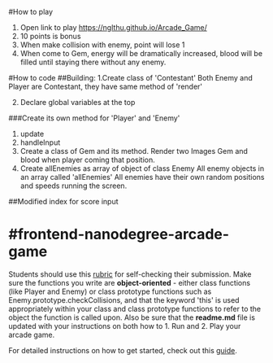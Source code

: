 #How to play
1. Open link to play
https://nglthu.github.io/Arcade_Game/
2. 10 points is bonus
3. When make collision with enemy, point will lose 1
4. When come to Gem, energy will be dramatically increased, blood will be filled until staying there without any enemy.


#How to code
##Building: 
1.Create class of 'Contestant'
Both Enemy and Player are Contestant, they have same method of 'render'

2. Declare global variables at the top

###Create its own method for 'Player' and 'Enemy'

1. update
2. handleInput
3. Create a class of Gem and its method. 
Render two Images Gem and blood when player coming that position.  
4. Create allEnemies as array of object of class Enemy
All enemy objects in an array called 'allEnemies'
All enemies have their own random positions and speeds running the screen. 

##Modified index for score input


#frontend-nanodegree-arcade-game
===============================

Students should use this [rubric](https://review.udacity.com/#!/projects/2696458597/rubric) for self-checking their submission. Make sure the functions you write are **object-oriented** - either class functions (like Player and Enemy) or class prototype functions such as Enemy.prototype.checkCollisions, and that the keyword 'this' is used appropriately within your class and class prototype functions to refer to the object the function is called upon. Also be sure that the **readme.md** file is updated with your instructions on both how to 1. Run and 2. Play your arcade game.

For detailed instructions on how to get started, check out this [guide](https://docs.google.com/document/d/1v01aScPjSWCCWQLIpFqvg3-vXLH2e8_SZQKC8jNO0Dc/pub?embedded=true).

